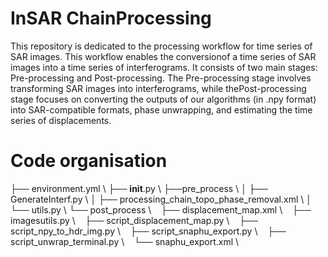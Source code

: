 # InSAR ChainProcessing

This repository is dedicated to the processing workflow for time series of SAR images.  This workflow enables the conversionof a time series of SAR images into a time series of interferograms. It consists of two main stages:  Pre-processing and Post-processing.  The Pre-processing stage involves transforming SAR images into interferograms,  while thePost-processing stage focuses on converting the outputs of our algorithms (in .npy format) into SAR-compatible formats, phase unwrapping, and estimating the time series of displacements.

# Code organisation

├── environment.yml \\
├── __init__.py \\
├──pre_process \\
│   ├── GenerateInterf.py \\
│   ├── processing_chain_topo_phase_removal.xml \\
│   └── utils.py \\
└── post_process \\
    ├── displacement_map.xml \\
    ├── imagesutils.py \\
    ├── script_displacement_map.py \\
    ├── script_npy_to_hdr_img.py \\
    ├── script_snaphu_export.py \\
    ├── script_unwrap_terminal.py \\
    └── snaphu_export.xml \\
